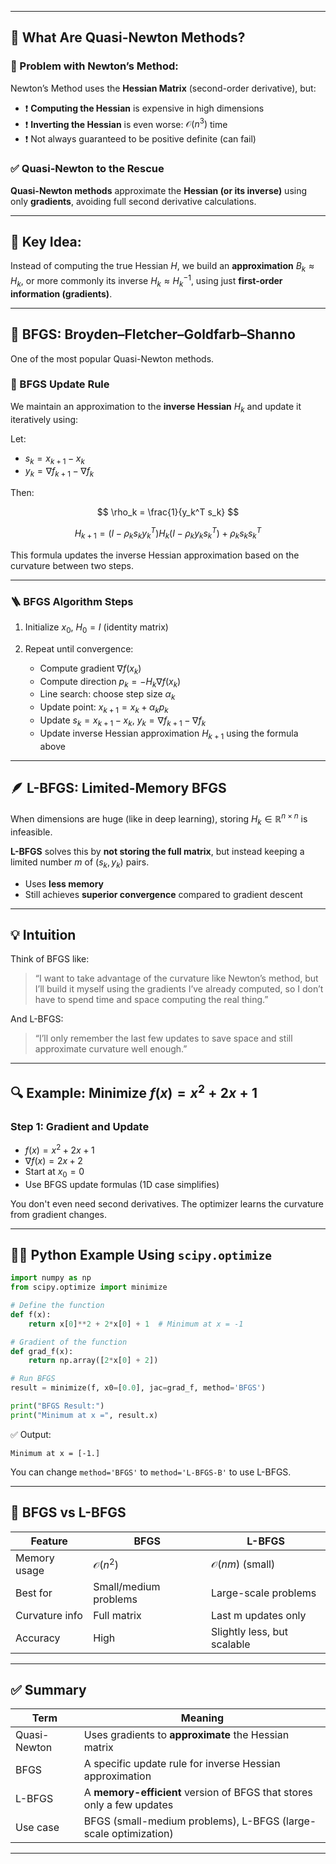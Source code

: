 
---

## 🧠 What Are Quasi-Newton Methods?

### 🔄 Problem with Newton’s Method:

Newton’s Method uses the **Hessian Matrix** (second-order derivative), but:

* ❗ **Computing the Hessian** is expensive in high dimensions
* ❗ **Inverting the Hessian** is even worse: $\mathcal{O}(n^3)$ time
* ❗ Not always guaranteed to be positive definite (can fail)

### ✅ Quasi-Newton to the Rescue

**Quasi-Newton methods** approximate the **Hessian (or its inverse)** using only **gradients**, avoiding full second derivative calculations.

---

## 🧾 Key Idea:

Instead of computing the true Hessian $H$, we build an **approximation** $B_k \approx H_k$, or more commonly its inverse $H_k \approx H_k^{-1}$, using just **first-order information (gradients)**.

---

## 📘 BFGS: Broyden–Fletcher–Goldfarb–Shanno

One of the most popular Quasi-Newton methods.

### 🧮 BFGS Update Rule

We maintain an approximation to the **inverse Hessian** $H_k$ and update it iteratively using:

Let:

* $s_k = x_{k+1} - x_k$
* $y_k = \nabla f_{k+1} - \nabla f_k$

Then:

$$
\rho_k = \frac{1}{y_k^T s_k}
$$

$$
H_{k+1} = \left( I - \rho_k s_k y_k^T \right) H_k \left( I - \rho_k y_k s_k^T \right) + \rho_k s_k s_k^T
$$

This formula updates the inverse Hessian approximation based on the curvature between two steps.

---

### 🪜 BFGS Algorithm Steps

1. Initialize $x_0$, $H_0 = I$ (identity matrix)
2. Repeat until convergence:

   * Compute gradient $\nabla f(x_k)$
   * Compute direction $p_k = -H_k \nabla f(x_k)$
   * Line search: choose step size $\alpha_k$
   * Update point: $x_{k+1} = x_k + \alpha_k p_k$
   * Update $s_k = x_{k+1} - x_k$, $y_k = \nabla f_{k+1} - \nabla f_k$
   * Update inverse Hessian approximation $H_{k+1}$ using the formula above

---

## 🪶 L-BFGS: Limited-Memory BFGS

When dimensions are huge (like in deep learning), storing $H_k \in \mathbb{R}^{n \times n}$ is infeasible.

**L-BFGS** solves this by **not storing the full matrix**, but instead keeping a limited number $m$ of $(s_k, y_k)$ pairs.

* Uses **less memory**
* Still achieves **superior convergence** compared to gradient descent

---

## 💡 Intuition

Think of BFGS like:

> “I want to take advantage of the curvature like Newton’s method, but I’ll build it myself using the gradients I’ve already computed, so I don’t have to spend time and space computing the real thing.”

And L-BFGS:

> “I’ll only remember the last few updates to save space and still approximate curvature well enough.”

---

## 🔍 Example: Minimize $f(x) = x^2 + 2x + 1$

### Step 1: Gradient and Update

* $f(x) = x^2 + 2x + 1$
* $\nabla f(x) = 2x + 2$
* Start at $x_0 = 0$
* Use BFGS update formulas (1D case simplifies)

You don't even need second derivatives. The optimizer learns the curvature from gradient changes.

---

## 🧑‍💻 Python Example Using `scipy.optimize`

```python
import numpy as np
from scipy.optimize import minimize

# Define the function
def f(x):
    return x[0]**2 + 2*x[0] + 1  # Minimum at x = -1

# Gradient of the function
def grad_f(x):
    return np.array([2*x[0] + 2])

# Run BFGS
result = minimize(f, x0=[0.0], jac=grad_f, method='BFGS')

print("BFGS Result:")
print("Minimum at x =", result.x)
```

✅ Output:

```
Minimum at x = [-1.]
```

You can change `method='BFGS'` to `method='L-BFGS-B'` to use L-BFGS.

---

## 🧪 BFGS vs L-BFGS

| Feature        | BFGS                  | L-BFGS                      |
| -------------- | --------------------- | --------------------------- |
| Memory usage   | $\mathcal{O}(n^2)$    | $\mathcal{O}(nm)$ (small)   |
| Best for       | Small/medium problems | Large-scale problems        |
| Curvature info | Full matrix           | Last m updates only         |
| Accuracy       | High                  | Slightly less, but scalable |

---

## ✅ Summary

| Term         | Meaning                                                               |
| ------------ | --------------------------------------------------------------------- |
| Quasi-Newton | Uses gradients to **approximate** the Hessian matrix                  |
| BFGS         | A specific update rule for inverse Hessian approximation              |
| L-BFGS       | A **memory-efficient** version of BFGS that stores only a few updates |
| Use case     | BFGS (small-medium problems), L-BFGS (large-scale optimization)       |

---

